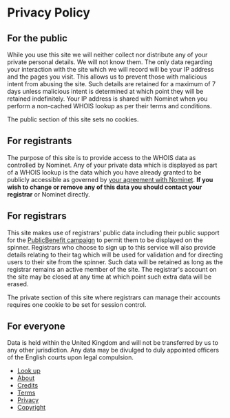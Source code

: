 Privacy Policy
==============

For the public
--------------

While you use this site we will neither collect nor distribute any of your private personal details. We will not know them. The only data regarding your interaction with the site which we will record will be your IP address and the pages you visit. This allows us to prevent those with malicious intent from abusing the site. Such details are retained for a maximum of 7 days unless malicious intent is determined at which point they will be retained indefinitely. Your IP address is shared with Nominet when you perform a non-cached WHOIS lookup as per their terms and conditions.

The public section of this site sets no cookies.

For registrants
---------------

The purpose of this site is to provide access to the WHOIS data as controlled by Nominet. Any of your private data which is displayed as part of a WHOIS lookup is the data which you have already granted to be publicly accessible as governed by [your agreement with Nominet](https://www.nominet.uk/domain-registration-tandc). **If you wish to change or remove any of this data you should contact your registrar** or Nominet directly.

For registrars
--------------

This site makes use of registrars' public data including their public support for the [PublicBenefit campaign](https://publicbenefit.uk/) to permit them to be displayed on the spinner. Registrars who choose to sign up to this service will also provide details relating to their tag which will be used for validation and for directing users to their site from the spinner. Such data will be retained as long as the registrar remains an active member of the site. The registrar's account on the site may be closed at any time at which point such extra data will be erased.

The private section of this site where registrars can manage their accounts requires one cookie to be set for session control.

For everyone
------------

Data is held within the United Kingdom and will not be transferred by us to any other jurisdiction. Any data may be divulged to duly appointed officers of the English courts upon legal compulsion.

* [Look up](https://ukwhois.uk/)
* [About](https://ukwhois.uk/about/)
* [Credits](https://ukwhois.uk/credits/)
* [Terms](https://ukwhois.uk/terms/)
* [Privacy](https://ukwhois.uk/privacy/)
* [Copyright](https://ukwhois.uk/copyright/)